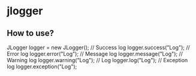 # jlogger
<h2>How to use?</h2>
JLogger logger = new JLogger();
// Success log
logger.success("Log");
// Error log
logger.error("Log");
// Message log
logger.message("Log");
// Warning log
logger.warning("Log");
// Log
logger.log("Log");
// Exception log
logger.exception("Log");
